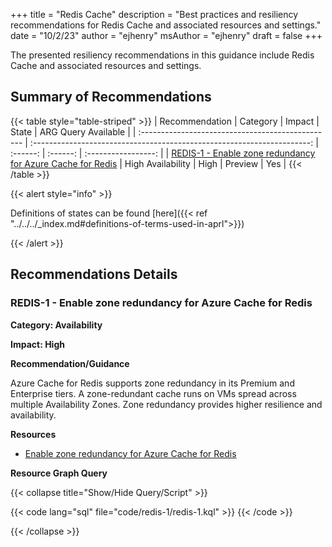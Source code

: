 +++
title = "Redis Cache"
description = "Best practices and resiliency recommendations for Redis Cache and associated resources and settings."
date = "10/2/23"
author = "ejhenry"
msAuthor = "ejhenry"
draft = false
+++

The presented resiliency recommendations in this guidance include Redis Cache and associated resources and settings.

## Summary of Recommendations

{{< table style="table-striped" >}}
| Recommendation                                    |  Category                                                               |  Impact         |  State            | ARG Query Available |
| :------------------------------------------------ | :---------------------------------------------------------------------: | :------:        | :------:          | :-----------------: |
| [REDIS-1 - Enable zone redundancy for Azure Cache for Redis](#redis-1---enable-zone-redundancy-for-azure-cache-for-redis) | High Availability | High | Preview  |         Yes         |
{{< /table >}}

{{< alert style="info" >}}

Definitions of states can be found [here]({{< ref "../../../_index.md#definitions-of-terms-used-in-aprl">}})

{{< /alert >}}

## Recommendations Details

### REDIS-1 - Enable zone redundancy for Azure Cache for Redis

**Category: Availability**

**Impact: High**

**Recommendation/Guidance**

Azure Cache for Redis supports zone redundancy in its Premium and Enterprise tiers. A zone-redundant cache runs on VMs spread across multiple Availability Zones. Zone redundancy provides higher resilience and availability.

**Resources**

- [Enable zone redundancy for Azure Cache for Redis](https://learn.microsoft.com/azure/azure-cache-for-redis/cache-how-to-zone-redundancy)

**Resource Graph Query**

{{< collapse title="Show/Hide Query/Script" >}}

{{< code lang="sql" file="code/redis-1/redis-1.kql" >}} {{< /code >}}

{{< /collapse >}}

<br><br>
